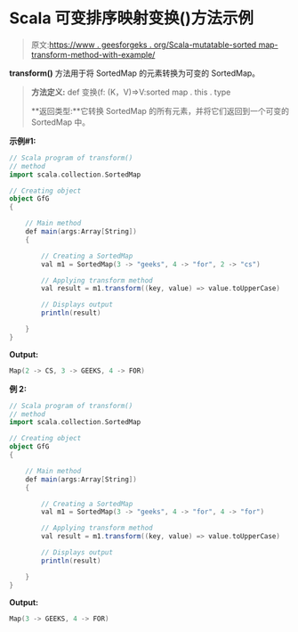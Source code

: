# Scala 可变排序映射变换()方法示例

> 原文:[https://www . geesforgeks . org/Scala-mutatable-sorted map-transform-method-with-example/](https://www.geeksforgeeks.org/scala-mutable-sortedmap-transform-method-with-example/)

**transform()** 方法用于将 SortedMap 的元素转换为可变的 SortedMap。

> **方法定义:** def 变换(f: (K，V)=>V:sorted map . this . type
> 
> **返回类型:**它转换 SortedMap 的所有元素，并将它们返回到一个可变的 SortedMap 中。

**示例#1:**

```scala
// Scala program of transform()
// method
import scala.collection.SortedMap

// Creating object
object GfG
{ 

    // Main method
    def main(args:Array[String])
    {

        // Creating a SortedMap
        val m1 = SortedMap(3 -> "geeks", 4 -> "for", 2 -> "cs")

        // Applying transform method
        val result = m1.transform((key, value) => value.toUpperCase)

        // Displays output
        println(result)

    }
}
```

**Output:**

```scala
Map(2 -> CS, 3 -> GEEKS, 4 -> FOR)

```

**例 2:**

```scala
// Scala program of transform()
// method
import scala.collection.SortedMap

// Creating object
object GfG
{ 

    // Main method
    def main(args:Array[String])
    {

        // Creating a SortedMap
        val m1 = SortedMap(3 -> "geeks", 4 -> "for", 4 -> "for")

        // Applying transform method
        val result = m1.transform((key, value) => value.toUpperCase)

        // Displays output
        println(result)

    }
}
```

**Output:**

```scala
Map(3 -> GEEKS, 4 -> FOR)

```